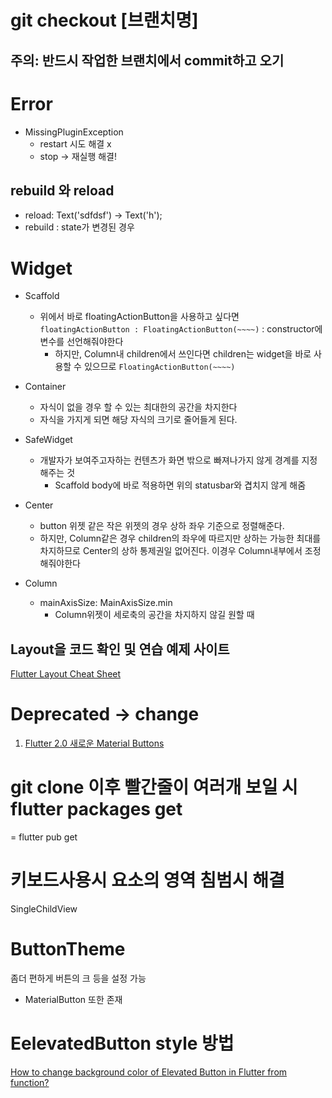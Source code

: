 # git checkout [브랜치명]

## 주의: 반드시 작업한 브랜치에서 commit하고 오기

# Error

- MissingPluginException
  - restart 시도 해결 x
  - stop -> 재실행 해결!

## rebuild 와 reload

- reload: Text('sdfdsf') -> Text('h');
- rebuild : state가 변경된 경우

# Widget

- Scaffold

  - 위에서 바로 floatingActionButton을 사용하고 싶다면 `floatingActionButton : FloatingActionButton(~~~~)` : constructor에 변수를 선언해줘야한다
    - 하지만, Column내 children에서 쓰인다면 children는 widget을 바로 사용할 수 있으므로 `FloatingActionButton(~~~~)`

- Container

  - 자식이 없을 경우 할 수 있는 최대한의 공간을 차지한다
  - 자식을 가지게 되면 해당 자식의 크기로 줄어들게 된다.

- SafeWidget

  - 개발자가 보여주고자하는 컨텐츠가 화면 밖으로 빠져나가지 않게 경계를 지정해주는 것
    - Scaffold body에 바로 적용하면 위의 statusbar와 겹치지 않게 해줌

- Center

  - button 위젯 같은 작은 위젯의 경우 상하 좌우 기준으로 정렬해준다.
  - 하지만, Column같은 경우 children의 좌우에 따르지만 상하는 가능한 최대를 차지하므로 Center의 상하 통제권일 없어진다. 이경우 Column내부에서 조정해줘야한다

- Column
  - mainAxisSize: MainAxisSize.min
    - Column위젯이 세로축의 공간을 차지하지 않길 원할 때

## Layout을 코드 확인 및 연습 예제 사이트

[Flutter Layout Cheat Sheet](https://medium.com/flutter-community/flutter-layout-cheat-sheet-5363348d037e)

# Deprecated -> change

1. [Flutter 2.0 새로운 Material Buttons](https://seosh817.tistory.com/56)

# git clone 이후 빨간줄이 여러개 보일 시 flutter packages get

= flutter pub get

# 키보드사용시 요소의 영역 침범시 해결

SingleChildView

# ButtonTheme

좀더 편하게 버튼의 크 등을 설정 가능

- MaterialButton 또한 존재

# EelevatedButton style 방법

[How to change background color of Elevated Button in Flutter from function?](https://stackoverflow.com/questions/66835173/how-to-change-background-color-of-elevated-button-in-flutter-from-function)
